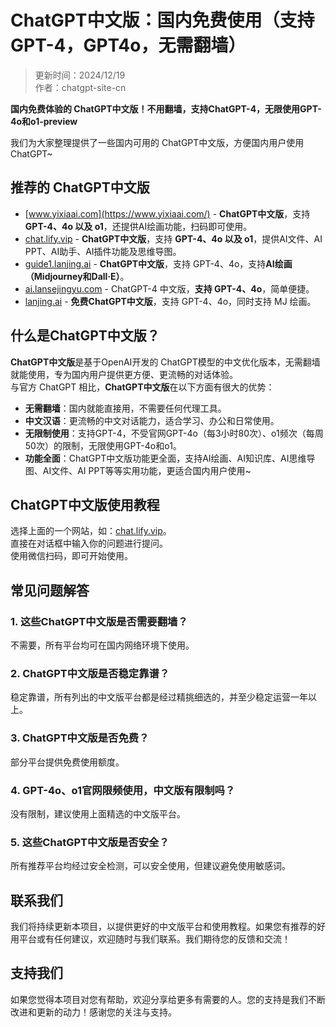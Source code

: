# ChatGPT中文版：国内免费使用（支持GPT-4，GPT4o，无需翻墙）

> 更新时间：2024/12/19 <br />
> 作者：chatgpt-site-cn 

**国内免费体验的 ChatGPT中文版！不用翻墙，支持ChatGPT-4，无限使用GPT-4o和o1-preview**

我们为大家整理提供了一些国内可用的 ChatGPT中文版，方便国内用户使用ChatGPT~ 

## 推荐的 ChatGPT中文版

- [www.yixiaai.com](https://www.yixiaai.com/) - **ChatGPT中文版**，支持 **GPT-4、4o 以及 o1**，还提供AI绘画功能，扫码即可使用。
- [chat.lify.vip](https://chat.lify.vip/) - **ChatGPT中文版**，支持 **GPT-4、4o 以及 o1**，提供AI文件、AI PPT、AI助手、AI插件功能及思维导图。
- [guide1.lanjing.ai](https://guide1.lanjing.ai/) - **ChatGPT中文版**，支持 GPT-4、4o，支持**AI绘画（Midjourney和Dall·E）**。
- [ai.lansejingyu.com](https://ai.lansejingyu.com/) - ChatGPT-4 中文版，**支持 GPT-4、4o**，简单便捷。
- [lanjing.ai](https://lanjing.ai/) - **免费ChatGPT中文版**，支持 GPT-4、4o，同时支持 MJ 绘画。

## 什么是ChatGPT中文版？

**ChatGPT中文版**是基于OpenAI开发的 ChatGPT模型的中文优化版本，无需翻墙就能使用，专为国内用户提供更方便、更流畅的对话体验。 <br />
与官方 ChatGPT 相比，**ChatGPT中文版**在以下方面有很大的优势：
- **无需翻墙**：国内就能直接用，不需要任何代理工具。
- **中文汉语**：更流畅的中文对话能力，适合学习、办公和日常使用。
- **无限制使用**：支持GPT-4，不受官网GPT-4o（每3小时80次）、o1频次（每周50次）的限制，无限使用GPT-4o和o1。
- **功能全面**：ChatGPT中文版功能更全面，支持AI绘画、AI知识库、AI思维导图、AI文件、AI PPT等等实用功能，更适合国内用户使用~

## ChatGPT中文版使用教程

选择上面的一个网站，如：[chat.lify.vip](https://chat.lify.vip/)。<br />
直接在对话框中输入你的问题进行提问。<br />
使用微信扫码，即可开始使用。<br />

## 常见问题解答

### 1. 这些ChatGPT中文版是否需要翻墙？
  不需要，所有平台均可在国内网络环境下使用。

### 2. ChatGPT中文版是否稳定靠谱？
  稳定靠谱，所有列出的中文版平台都是经过精挑细选的，并至少稳定运营一年以上。

### 3. ChatGPT中文版是否免费？
  部分平台提供免费使用额度。

### 4. GPT-4o、o1官网限频使用，中文版有限制吗？
  没有限制，建议使用上面精选的中文版平台。

### 5. 这些ChatGPT中文版是否安全？
  所有推荐平台均经过安全检测，可以安全使用，但建议避免使用敏感词。

## 联系我们
我们将持续更新本项目，以提供更好的中文版平台和使用教程。如果您有推荐的好用平台或有任何建议，欢迎随时与我们联系。我们期待您的反馈和交流！

## 支持我们
如果您觉得本项目对您有帮助，欢迎分享给更多有需要的人。您的支持是我们不断改进和更新的动力！感谢您的关注与支持。
